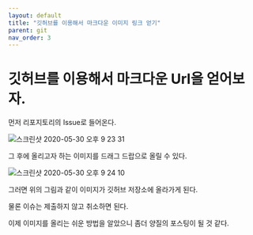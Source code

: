 ```yaml
---
layout: default
title: "깃허브를 이용해서 마크다운 이미지 링크 얻기"
parent: git
nav_order: 3
---
```


# 깃허브를 이용해서 마크다운 Url을 얻어보자.

먼저 리포지토리의 Issue로 들어온다.

![스크린샷 2020-05-30 오후 9 23 31](https://user-images.githubusercontent.com/16849874/83328149-dd15d100-a2bb-11ea-84ed-dce9f080bab3.png)


그 후에 올리고자 하는 이미지를 드래그 드랍으로 올릴 수 있다.

![스크린샷 2020-05-30 오후 9 24 10](https://user-images.githubusercontent.com/16849874/83328178-0df60600-a2bc-11ea-9b43-6ea5617e7b08.png)

그러면 위의 그림과 같이 이미지가 깃허브 저장소에 올라가게 된다.

물론 이슈는 제출하지 않고 취소하면 된다.

이제 이미지를 올리는 쉬운 방법을 알았으니 좀더 양질의 포스팅이 될 것 같다.